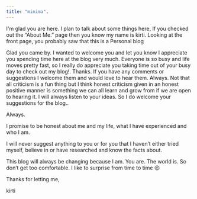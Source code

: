 ```yaml
---
title: "minima".
---
```


I'm glad you are here. I plan to talk about some things here, If you checked out the “About Me.” page then you know my name is kirti.  Looking at the front page, you probably saw that this is a Personal blog 

Glad you came by.  I wanted to welcome you and let you know I appreciate you spending time here at the blog very much.  Everyone is so busy and life moves pretty fast,  so I really do appreciate you taking time out of your busy day to check out my blog!.   Thanks.
  If you have any comments or suggestions I welcome them and would love to hear them.  Always.  Not that all criticism is a fun thing but I think honest criticism given in an honest positive manner is something we can all learn and grow from if we are open to hearing it.  I will always listen to your ideas.  So I do welcome your suggestions for the blog..

Always.

I promise to be honest about me and my life, what I have experienced and who I am.

I will never suggest anything to you or for you that I haven’t either tried myself, believe in or have researched and know the facts about.

This blog will always be changing because I am.  You are.  The world is.  So don’t get too comfortable.  I like to surprise from time to time 😉

Thanks for letting me,

kirti
